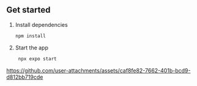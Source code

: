 
## Get started

1. Install dependencies

   ```bash
   npm install
   ```

2. Start the app

   ```bash
    npx expo start
   ```


https://github.com/user-attachments/assets/caf8fe82-7662-401b-bcd9-d812bb719cde
